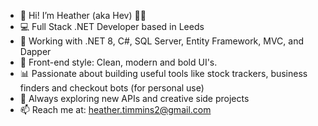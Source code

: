 - 👋 Hi! I’m Heather (aka Hev) 👩‍💻
- 💻 Full Stack .NET Developer based in Leeds
- 🎯 Working with .NET 8, C#, SQL Server, Entity Framework, MVC, and Dapper  
- 🎨 Front-end style:  Clean, modern and bold UI's.
- 📊 Passionate about building useful tools like stock trackers, business finders and checkout bots (for personal use)
- 🔗 Always exploring new APIs and creative side projects  
- 📫 Reach me at: heather.timmins2@gmail.com
